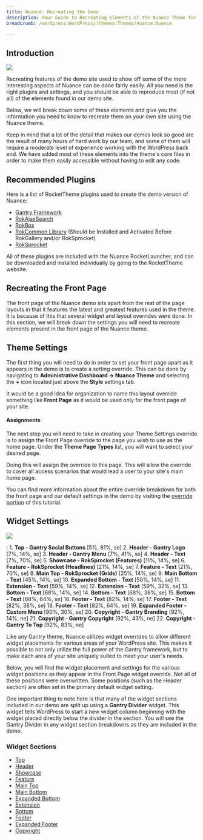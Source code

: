 ```yaml
---
title: Nuance: Recreating the Demo
description: Your Guide to Recreating Elements of the Nuance Theme for WordPress
breadcrumb: /wordpress:WordPress/!themes:Themes/nuance:Nuance

---
```


Introduction
-----

![][Nuance]

Recreating features of the demo site used to show off some of the more interesting aspects of Nuance can be done fairly easily. All you need is the right plugins and settings, and you should be able to reproduce most (if not all) of the elements found in our demo site.

Below, we will break down some of these elements and give you the information you need to know to recreate them on your own site using the Nuance theme.

Keep in mind that a lot of the detail that makes our demos look so good are the result of many hours of hard work by our team, and some of them will require a moderate level of experience working with the WordPress back end. We have added most of these elements into the theme's core files in order to make them easily accessible without having to edit any code.

Recommended Plugins
-----

Here is a list of RocketTheme plugins used to create the demo version of Nuance:

* [Gantry Framework][gantry]
* [RokAjaxSearch][rokajaxsearch]
* [RokBox][rokbox]
* [RokCommon Library](http://www.rockettheme.com/wordpress/plugins/rokutilities) (Should be Installed and Activated Before RokGallery and/or RokSprocket)
* [RokSprocket][roksprocket]

All of these plugins are included with the Nuance RocketLauncher, and can be downloaded and installed individually by going to the RocketTheme website.

Recreating the Front Page
-----

The front page of the Nuance demo sits apart from the rest of the page layouts in that it features the latest and greatest features used in the theme. It is because of this that several widget and layout overrides were done. In this section, we will break down the settings you will need to recreate elements present in the front page of the Nuance theme.

Theme Settings
-----

The first thing you will need to do in order to set your front page apart as it appears in the demo is to create a setting override. This can be done by navigating to **Administrative Dashboard -> Nuance Theme** and selecting the **+** icon located just above the **Style** settings tab.

It would be a good idea for organization to name this layout override something like **Front Page** as it would be used only for the front page of your site.

#### Assignments

The next step you will need to take in creating your Theme Settings override is to assign the Front Page override to the page you wish to use as the home page. Under the **Theme Page Types** list, you will want to select your desired page.

Doing this will assign the override to this page. This will allow the override to cover all access scenarios that would lead a user to your site's main home page.

You can find more information about the entire override breakdown for both the front page and our default settings in the demo by visiting the [override portion][demooverride] of this tutorial.

Widget Settings
-----

![][theme]

:   1. **Top - Gantry Social Buttons** [5%, 81%, se]
    2. **Header - Gantry Logo** [7%, 14%, se]
    3. **Header - Gantry Menu**  [7%, 41%, se]
    4. **Header - Text** [7%, 70%, se]
    5. **Showcase - RokSprocket (Features)**  [11%, 14%, se]
    6. **Feature - RokSprocket (Headlines)**  [21%, 14%, se]
    7. **Feature - Text**  [21%, 70%, se]
    8. **Main Top - RokSprocket (Grids)**  [25%, 14%, se]
    9. **Main Bottom - Text**  [45%, 14%, se]
    10. **Expanded Bottom - Text**  [50%, 14%, se]
    11. **Extension - Text** [59%, 14%, se]
    12. **Extension - Text** [59%, 32%, se]
    13. **Bottom - Text** [68%, 14%, se]
    14. **Bottom - Text** [68%, 38%, se]
    15. **Bottom - Text** [68%, 64%, se]
    16. **Footer - Text** [82%, 14%, se]
    17. **Footer - Text** [82%, 38%, se]
    18. **Footer - Text** [82%, 64%, se]
    19. **Expanded Footer - Custom Menu** [90%, 30%, se]
    20. **Copyright - Gantry Branding** [92%, 14%, ne]
    21. **Copyright - Gantry Copyright** [92%, 43%, ne]
    22. **Copyright - Gantry To Top** [92%, 83%, ne]

Like any Gantry theme, Nuance utilizes widget overrides to allow different widget placements for various areas of your WordPress site. This makes it possible to not only utilize the full power of the Gantry framework, but to make each area of your site uniquely suited to meet your user's needs.

Below, you will find the widget placement and settings for the various widget positions as they appear in the Front Page widget override. Not all of these positions were overwritten. Some positions (such as the Header section) are often set in the primary default widget setting.

One important thing to note here is that many of the widget sections included in our demo are split up using a **Gantry Divider** widget. This widget tells WordPress to start a new widget column beginning with the widget placed directly below the divider in the section. You will see the Gantry Divider in any widget section breakdowns as they are included in the demo.

### Widget Sections

* [Top][top]
* [Header][header]
* [Showcase][showcase]
* [Feature][feature]
* [Main Top][maintop]
* [Main Bottom][mainbottom]
* [Expanded Bottom][expandedbottom]
* [Extension][extension]
* [Bottom][bottom]
* [Footer][footer]
* [Expanded Footer][expandedfooter]
* [Copyright][copyright]

[gantry]: http://gantry.org/downloads
[rokajaxsearch]: http://www.rockettheme.com/wordpress/plugins/rokajaxsearch
[rokbox]: http://www.rockettheme.com/wordpress/plugins/rokbox
[roksprocket]: http://www.rockettheme.com/wordpress/plugins/roksprocket
[Nuance]: assets/nuance.jpeg
[roksprocket]: ../../plugins/roksprocket/
[faq]: faq.md
[menu]: ../../start/menu.md
[override]: http://docs.gantry.org/gantry4/configure
[header]: demo_header.md
[top]: demo_top.md
[showcase]: demo_showcase.md
[feature]: demo_feature.md
[maintop]: demo_maintop.md
[bottom]: demo_bottom.md
[expandedbottom]: demo_expandedbottom.md
[expandedfooter]: demo_expandedfooter.md
[expandedtop]: demo_expandedtop.md
[mainbottom]: demo_mainbottom.md
[extension]: demo_extension.md
[utility]: demo_utility.md
[copyright]: demo_copyright.md
[bottom]: demo_bottom.md
[post]: demo_posts.md
[footer]: demo_footer.md
[demooverride]: demo_override.md
[sidepanelimage]: assets/demo_4.jpg
[theme]: assets/nuance2.jpeg
[scroll]: assets/scrollwidget.jpg
